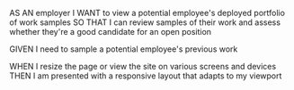 AS AN employer
I WANT to view a potential employee's deployed portfolio of work samples
SO THAT I can review samples of their work and assess whether they're a good candidate for an open position

GIVEN I need to sample a potential employee's previous work

WHEN I resize the page or view the site on various screens and devices THEN I am presented with a responsive layout that adapts to my viewport